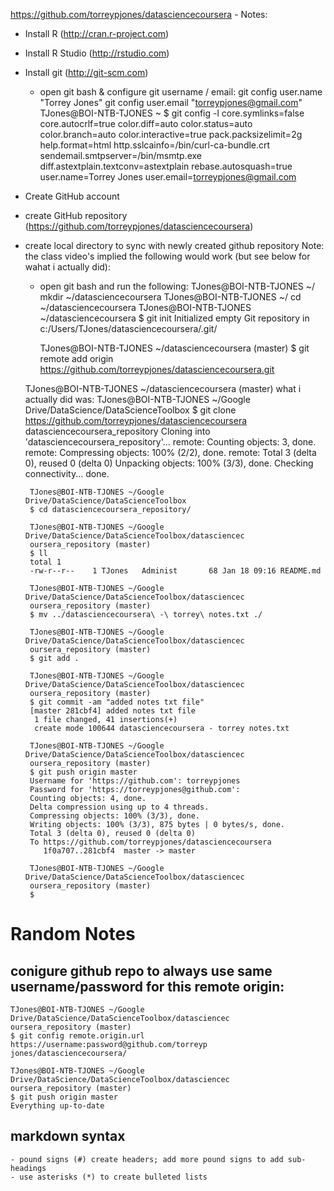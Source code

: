 https://github.com/torreypjones/datasciencecoursera - Notes:

 - Install R (http://cran.r-project.com)
 - Install R Studio (http://rstudio.com)
 - Install git (http://git-scm.com)
	- open git bash & configure git username / email:
	git config user.name "Torrey Jones"
	git config user.email "torreypjones@gmail.com"
		TJones@BOI-NTB-TJONES ~
		$ git config -l
		core.symlinks=false
		core.autocrlf=true
		color.diff=auto
		color.status=auto
		color.branch=auto
		color.interactive=true
		pack.packsizelimit=2g
		help.format=html
		http.sslcainfo=/bin/curl-ca-bundle.crt
		sendemail.smtpserver=/bin/msmtp.exe
		diff.astextplain.textconv=astextplain
		rebase.autosquash=true
		user.name=Torrey Jones
		user.email=torreypjones@gmail.com

 - Create GitHub account
 - create GitHub repository (https://github.com/torreypjones/datasciencecoursera)
 - create local directory to sync with newly created github repository
	Note: the class video's implied the following would work (but see below for wahat i actually did):
	- open git bash and run the following:
		TJones@BOI-NTB-TJONES ~/
		mkdir ~/datasciencecoursera
		TJones@BOI-NTB-TJONES ~/
		cd ~/datasciencecoursera
		TJones@BOI-NTB-TJONES ~/datasciencecoursera
		$ git init
		Initialized empty Git repository in c:/Users/TJones/datasciencecoursera/.git/

		TJones@BOI-NTB-TJONES ~/datasciencecoursera (master)
		$ git remote add origin https://github.com/torreypjones/datasciencecoursera.git

	

	TJones@BOI-NTB-TJONES ~/datasciencecoursera (master)
	what i actually did was:
		TJones@BOI-NTB-TJONES ~/Google Drive/DataScience/DataScienceToolbox
		$ git clone https://github.com/torreypjones/datasciencecoursera datasciencecoursera_repository
		Cloning into 'datasciencecoursera_repository'...
		remote: Counting objects: 3, done.
		remote: Compressing objects: 100% (2/2), done.
		remote: Total 3 (delta 0), reused 0 (delta 0)
		Unpacking objects: 100% (3/3), done.
		Checking connectivity... done.

		TJones@BOI-NTB-TJONES ~/Google Drive/DataScience/DataScienceToolbox
		$ cd datasciencecoursera_repository/

		TJones@BOI-NTB-TJONES ~/Google Drive/DataScience/DataScienceToolbox/datasciencec
		oursera_repository (master)
		$ ll
		total 1
		-rw-r--r--    1 TJones   Administ       68 Jan 18 09:16 README.md

		TJones@BOI-NTB-TJONES ~/Google Drive/DataScience/DataScienceToolbox/datasciencec
		oursera_repository (master)
		$ mv ../datasciencecoursera\ -\ torrey\ notes.txt ./

		TJones@BOI-NTB-TJONES ~/Google Drive/DataScience/DataScienceToolbox/datasciencec
		oursera_repository (master)
		$ git add .

		TJones@BOI-NTB-TJONES ~/Google Drive/DataScience/DataScienceToolbox/datasciencec
		oursera_repository (master)
		$ git commit -am "added notes txt file"
		[master 281cbf4] added notes txt file
		 1 file changed, 41 insertions(+)
		 create mode 100644 datasciencecoursera - torrey notes.txt

		TJones@BOI-NTB-TJONES ~/Google Drive/DataScience/DataScienceToolbox/datasciencec
		oursera_repository (master)
		$ git push origin master
		Username for 'https://github.com': torreypjones
		Password for 'https://torreypjones@github.com':
		Counting objects: 4, done.
		Delta compression using up to 4 threads.
		Compressing objects: 100% (3/3), done.
		Writing objects: 100% (3/3), 875 bytes | 0 bytes/s, done.
		Total 3 (delta 0), reused 0 (delta 0)
		To https://github.com/torreypjones/datasciencecoursera
		   1f0a707..281cbf4  master -> master

		TJones@BOI-NTB-TJONES ~/Google Drive/DataScience/DataScienceToolbox/datasciencec
		oursera_repository (master)
		$


# Random Notes
## conigure github repo to always use same username/password for this remote origin:		
	TJones@BOI-NTB-TJONES ~/Google Drive/DataScience/DataScienceToolbox/datasciencec
	oursera_repository (master)
	$ git config remote.origin.url https://username:password@github.com/torreyp
	jones/datasciencecoursera/

	TJones@BOI-NTB-TJONES ~/Google Drive/DataScience/DataScienceToolbox/datasciencec
	oursera_repository (master)
	$ git push origin master
	Everything up-to-date

## markdown syntax
	- pound signs (#) create headers; add more pound signs to add sub-headings
	- use asterisks (*) to create bulleted lists